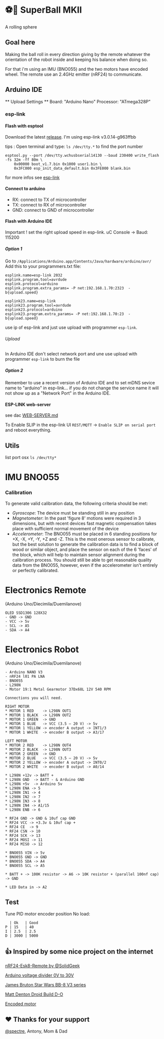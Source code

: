 # :soccer::robot: SuperBall MKII
A rolling sphere

## Goal here
Making the ball roll in every direction giving by the remote whatever the orientation of the robot inside and keeping his balance when doing so.

For that i'm using an IMU (BNO055) and the two motors have encoded wheel. The remote use an 2.4GHz emitter (nRF24) to communicate.

## Arduino IDE
** Upload Settings **
Board: "Arduino Nano"
Processor: "ATmega328P"

### esp-link

#### Flash with esptool
Download the latest [release](https://github.com/jeelabs/esp-link/releases).
I'm using esp-link v3.0.14-g963ffbb

tips : Open terminal and type: `ls /dev/tty.*` to find the port number

```
esptool.py --port /dev/tty.wchusbserial14130 --baud 230400 write_flash -fs 32m -ff 80m \
    0x00000 boot_v1.7.bin 0x1000 user1.bin \
    0x3FC000 esp_init_data_default.bin 0x3FE000 blank.bin
```

for more infos see [esp-link](https://github.com/jeelabs/esp-link)

#### Connect to arduino
- RX: connect to TX of microcontroller
- TX: connect to RX of microcontroller
- GND: connect to GND of microcontroller

#### Flash with Arduino IDE

Important ! set the right upload speed in esp-link. uC Console -> Baud: 115200

##### Option 1

Go to `/Applications/Arduino.app/Contents/Java/hardware/arduino/avr/`
Add this to your programmers.txt file:
```
esplink.name=esp-link 2032
esplink.program.tool=avrdude
esplink.protocol=arduino
esplink.program.extra_params= -P net:192.168.1.70:2323  -b{upload.speed}

esplink23.name=esp-link
esplink23.program.tool=avrdude
esplink23.protocol=arduino
esplink23.program.extra_params= -P net:192.168.1.70:23  -b{upload.speed}
```
use ip of esp-link and just use upload with programmer `esp-link`.

###### Upload

In Arduino IDE don't select network port and une use upload with programmer `esp-link` to burn the file


##### Option 2

Remember to use a recent version of Arduino IDE and to set mDNS sevice name to "arduino" in esp-link... if you do not change the service name it will not show up as a "Network Port" in the Arduino IDE.


#### ESP-LINK web-server
see dac [WEB-SERVER.md](https://github.com/jeelabs/esp-link/blob/master/WEB-SERVER.md)

To Enable SLIP in the esp-link UI `REST/MQTT` -> `Enable SLIP on serial port` and reboot everything.

## Utils
list port osx
`ls /dev/tty*`

# IMU BNO055

### Calibration
To generate valid calibration data, the following criteria should be met:

- *Gyroscope*: The device must be standing still in any position
- *Magnetometer*: In the past 'figure 8' motions were required in 3 dimensions, but with recent devices fast magnetic compensation takes place with sufficient normal movement of the device
- *Accelerometer*: The BNO055 must be placed in 6 standing positions for +X, -X, +Y, -Y, +Z and -Z.  This is the most onerous sensor to calibrate, but the best solution to generate the calibration data is to find a block of wood or similar object, and place the sensor on each of the 6 'faces' of the block, which will help to maintain sensor alignment during the calibration process.  You should still be able to get reasonable quality data from the BNO055, however, even if the accelerometer isn't entirely or perfectly calibrated.

# Electronics Remote
(Arduino Uno/Diecimila/Duemilanove)
```
OLED SSD1306 128X32
- GND -> GND
- VCC -> 5v
- SCL -> A5
- SDA -> A4
```

# Electronics Robot
(Arduino Uno/Diecimila/Duemilanove)
```
- Arduino NANO V3
- nRF24 l01 PA LNA
- BNO055
- L298N
- Motor 19:1 Metal Gearmotor 37Dx68L 12V 540 RPM

Connections you will need.

RIGHT MOTOR
* MOTOR 1 RED    -> L298N OUT1
* MOTOR 1 BLACK  -> L298N OUT2
* MOTOR 1 GREEN  -> GND
* MOTOR 1 BLUE   -> VCC (3.5 – 20 V) -> 5v
* MOTOR 1 YELLOW -> encoder A output -> INT1/3
* MOTOR 1 WHITE  -> encoder B output -> A3/17

LEFT MOTOR
* MOTOR 2 RED    -> L298N OUT4
* MOTOR 2 BLACK  -> L298N OUT3
* MOTOR 2 GREEN  -> GND
* MOTOR 2 BLUE   -> VCC (3.5 – 20 V) -> 5v
* MOTOR 2 YELLOW -> encoder A output -> INT0/2
* MOTOR 2 WHITE  -> encoder B output -> A0/14

* L298N +12v -> BATT +
* L298N GND  -> BATT - & Arduino GND
* L298N +5v  -> Arduino 5v
* L298N ENA -> 5
* L298N IN1 -> 4
* L298N IN2 -> 7
* L298N IN3 -> 8
* L298N IN4 -> A1/15
* L298N ENB -> 6

* RF24 GND -> GND & 10uf cap GND
* RF24 VCC -> +3.3v & 10uf cap +
* RF24 CE  -> 9
* RF24 CSN -> 10
* RF24 SCK -> 13
* RF24 MOSI -> 11
* RF24 MISO -> 12

* BNO055 VIN -> 5v
* BNO055 GND -> GND
* BNO055 SDA -> A4
* BNO055 SCL -> A5

* BATT + -> 100K resistor -> A6 -> 10K resistor + (parallel 100nf cap) -> GND

* LED Data in -> A2
```

## Test

Tune PID motor encoder position
No load:
```
  | Ok   | Good
P | 15   | 40
I | 2.5  | 2.5
D | 3000 | 5000
```

## :thumbsup: Inspired by some nice project on the internet		
[nRF24-Esk8-Remote by @SolidGeek](https://github.com/SolidGeek/nRF24-Esk8-Remote)

[Arduino voltage divider 0V to 30V](http://www.electroschematics.com/9351/arduino-digital-voltmeter/)

[James Bruton Star Wars BB-8 V3 series](https://www.youtube.com/playlist?list=PLpwJoq86vov8gnKpQkZUH4szapX1jxcmC)

[Matt Denton Droid Build D-O](https://youtu.be/zplirkxl6iM)

[Encoded motor](https://github.com/NikodemBartnik/ArduinoTutorials/tree/master/Encoded%20motor)

## :heart: Thanks for your support		
[@spectre](https://github.com/spectrenoir06), Antony, Mom & Dad
